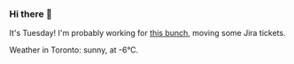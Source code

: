 ### Hi there :wave:

It's Tuesday! I'm probably working for [this bunch](https://github.com/kohofinancial), moving some Jira tickets.

Weather in Toronto: sunny, at -6°C.
